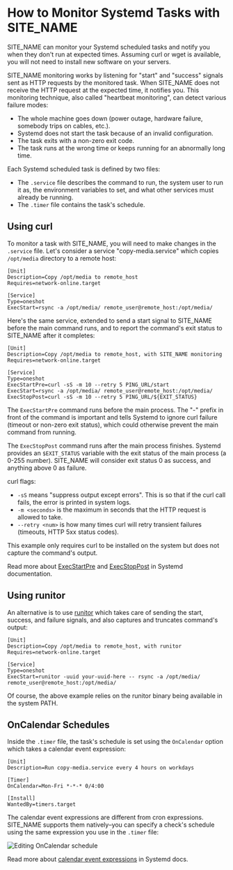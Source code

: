 # How to Monitor Systemd Tasks with SITE_NAME

SITE_NAME can monitor your Systemd scheduled tasks and notify you when they don't run
at expected times. Assuming curl or wget is available, you will not need to install
new software on your servers.

SITE_NAME monitoring works by listening for "start" and "success" signals sent as HTTP
requests by the monitored task. When SITE_NAME does not receive the HTTP request at the
expected time, it notifies you. This monitoring technique, also called
"heartbeat monitoring", can detect various failure modes:

* The whole machine goes down (power outage, hardware failure, somebody trips on
  cables, etc.).
* Systemd does not start the task because of an invalid configuration.
* The task exits with a non-zero exit code.
* The task runs at the wrong time or keeps running for an abnormally long time.

Each Systemd scheduled task is defined by two files:

* The `.service` file describes the command to run, the system user to run it as,
  the environment variables to set, and what other services must already be running.
* The `.timer` file contains the task's schedule.

## Using curl

To monitor a task with SITE_NAME, you will need to make changes in the `.service` file.
Let's consider a service "copy-media.service" which copies `/opt/media` directory to a
remote host:

```
[Unit]
Description=Copy /opt/media to remote_host
Requires=network-online.target

[Service]
Type=oneshot
ExecStart=rsync -a /opt/media/ remote_user@remote_host:/opt/media/
```

Here's the same service, extended to send a start signal to SITE_NAME before the
main command runs, and to report the command's exit status to SITE_NAME after it
completes:

```
[Unit]
Description=Copy /opt/media to remote_host, with SITE_NAME monitoring
Requires=network-online.target

[Service]
Type=oneshot
ExecStartPre=curl -sS -m 10 --retry 5 PING_URL/start
ExecStart=rsync -a /opt/media/ remote_user@remote_host:/opt/media/
ExecStopPost=curl -sS -m 10 --retry 5 PING_URL/${EXIT_STATUS}
```

The `ExecStartPre` command runs before the main process. The "-" prefix in front of the
command is important and tells Systemd to ignore curl failure (timeout or non-zero exit
status), which could otherwise prevent the main command from running.

The `ExecStopPost` command runs after the main process finishes. Systemd provides an
`$EXIT_STATUS` variable with the exit status of the main process (a 0-255 number).
SITE_NAME will consider exit status 0 as success, and anything above 0 as failure.

curl flags:

* `-sS` means "suppress output except errors". This is so that if the curl call fails,
  the error is printed in system logs.
* `-m <seconds>` is the maximum in seconds that the HTTP request is allowed to take.
* `--retry <num>` is how many times curl will retry transient failures
  (timeouts, HTTP 5xx status codes).

This example only requires curl to be installed on the system but does not capture
the command's output.

Read more about [ExecStartPre](https://www.freedesktop.org/software/systemd/man/latest/systemd.service.html#ExecStartPre=)
and [ExecStopPost](https://www.freedesktop.org/software/systemd/man/latest/systemd.service.html#ExecStopPost=)
in Systemd documentation.

## Using runitor

An alternative is to use [runitor](https://github.com/bdd/runitor) which takes care of
sending the start, success, and failure signals, and also captures and truncates
command's output:

```
[Unit]
Description=Copy /opt/media to remote_host, with runitor
Requires=network-online.target

[Service]
Type=oneshot
ExecStart=runitor -uuid your-uuid-here -- rsync -a /opt/media/ remote_user@remote_host:/opt/media/
```

Of course, the above example relies on the runitor binary being available in the
system PATH.

## OnCalendar Schedules

Inside the `.timer` file, the task's schedule is set using the `OnCalendar` option
which takes a calendar event expression:

```
[Unit]
Description=Run copy-media.service every 4 hours on workdays

[Timer]
OnCalendar=Mon-Fri *-*-* 0/4:00

[Install]
WantedBy=timers.target
```

The calendar event expressions are different from cron expressions. SITE_NAME supports
them natively–you can specify a check's schedule using
the same expression you use in the `.timer` file:

![Editing OnCalendar schedule](IMG_URL/edit_oncalendar_schedule.png)

Read more about [calendar event expressions](https://www.freedesktop.org/software/systemd/man/latest/systemd.time.html#Calendar%20Events)
in Systemd docs.
